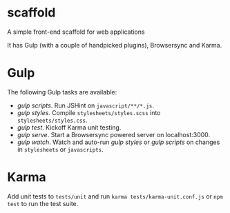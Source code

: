 scaffold
========

A simple front-end scaffold for web applications

It has Gulp (with a couple of handpicked plugins), Browsersync and Karma.

# Gulp
The following Gulp tasks are available:

- *gulp scripts*. Run JSHint on `javascript/**/*.js`.
- *gulp styles*. Compile `stylesheets/styles.scss` into `stylesheets/styles.css`.
- *gulp test*. Kickoff Karma unit testing.
- *gulp serve*. Start a Browsersync powered server on localhost:3000.
- *gulp watch*. Watch and auto-run *gulp styles* or *gulp scripts* on changes in `stylesheets` or `javascripts`.

# Karma
Add unit tests to `tests/unit` and run `karma tests/karma-unit.conf.js` or `npm test` to run the test suite.
